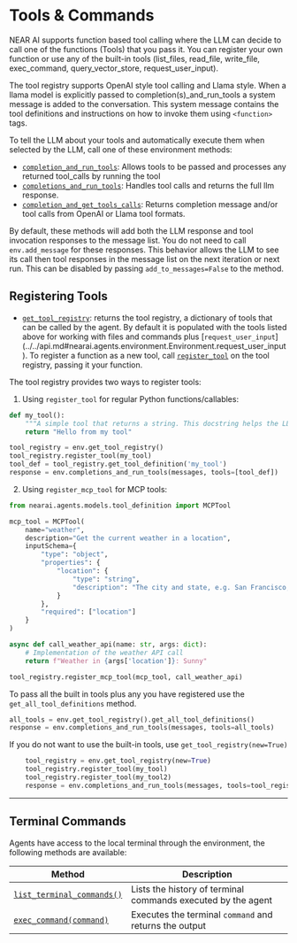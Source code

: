 # Tools & Commands

NEAR AI supports function based tool calling where the LLM can decide to call one of the functions (Tools) that you pass it.
You can register your own function or use any of the built-in tools (list_files, read_file, write_file, exec_command, query_vector_store, request_user_input).

The tool registry supports OpenAI style tool calling and Llama style. When a llama model is explicitly passed to completion(s)_and_run_tools
a system message is added to the conversation. This system message contains the tool definitions and instructions on how to invoke them 
using `<function>` tags.

To tell the LLM about your tools and automatically execute them when selected by the LLM, call one of these environment methods:

* [`completion_and_run_tools`](../../api.md#nearai.agents.environment.Environment.completion_and_run_tools): Allows tools to be passed and processes any returned tool_calls by running the tool
* [`completions_and_run_tools`](../../api.md#nearai.agents.environment.Environment.completions_and_run_tools): Handles tool calls and returns the full llm response.
* [`completion_and_get_tools_calls`](../../api.md#nearai.agents.environment.Environment.completion_and_get_tools_calls): Returns completion message and/or tool calls from OpenAI or Llama tool formats.

By default, these methods will add both the LLM response and tool invocation responses to the message list. 
You do not need to call `env.add_message` for these responses.
This behavior allows the LLM to see its call then tool responses in the message list on the next iteration or next run. 
This can be disabled by passing `add_to_messages=False` to the method.

## Registering Tools
* [`get_tool_registry`](../../api.md#nearai.agents.environment.Environment.get_tool_registry): returns the  tool registry, a dictionary of tools that can be called by the agent. By default
it is populated with the tools listed above for working with files and commands plus [`request_user_input`]
(../../api.md#nearai.agents.environment.Environment.request_user_input). To register a function as
a new tool, call [`register_tool`](../../api.md#nearai.agents.tool_registry.ToolRegistry.register_tool) on
the tool registry, passing it your function.

The tool registry provides two ways to register tools:

1. Using `register_tool` for regular Python functions/callables:
```python
def my_tool():
    """A simple tool that returns a string. This docstring helps the LLM know when to call the tool."""
    return "Hello from my tool"

tool_registry = env.get_tool_registry()
tool_registry.register_tool(my_tool)
tool_def = tool_registry.get_tool_definition('my_tool')
response = env.completions_and_run_tools(messages, tools=[tool_def])
```

2. Using `register_mcp_tool` for MCP tools:
```python
from nearai.agents.models.tool_definition import MCPTool

mcp_tool = MCPTool(
    name="weather",
    description="Get the current weather in a location",
    inputSchema={
        "type": "object",
        "properties": {
            "location": {
                "type": "string",
                "description": "The city and state, e.g. San Francisco, CA"
            }
        },
        "required": ["location"]
    }
)

async def call_weather_api(name: str, args: dict):
    # Implementation of the weather API call
    return f"Weather in {args['location']}: Sunny"

tool_registry.register_mcp_tool(mcp_tool, call_weather_api)
```

To pass all the built in tools plus any you have registered use the `get_all_tool_definitions` method.
```python
all_tools = env.get_tool_registry().get_all_tool_definitions()
response = env.completions_and_run_tools(messages, tools=all_tools)
```
If you do not want to use the built-in tools, use `get_tool_registry(new=True)`
```python
    tool_registry = env.get_tool_registry(new=True)
    tool_registry.register_tool(my_tool)
    tool_registry.register_tool(my_tool2)
    response = env.completions_and_run_tools(messages, tools=tool_registry.get_all_tool_definitions())
```

---

## Terminal Commands

Agents have access to the local terminal through the environment, the following methods are available:

| Method                                                                                            | Description                                                  |
|---------------------------------------------------------------------------------------------------|--------------------------------------------------------------|
| [`list_terminal_commands()`](../../api.md#nearai.agents.environment.Environment.list_terminal_commands) | Lists the history of terminal commands executed by the agent |
| [`exec_command(command)`](../../api.md#nearai.agents.environment.Environment.exec_command)              | Executes the terminal `command` and returns the output       |
